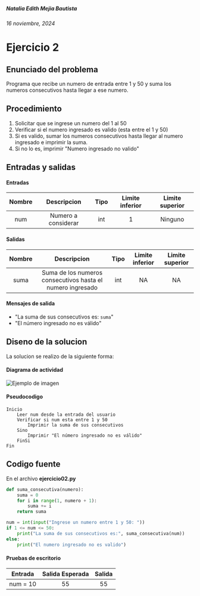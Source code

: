 ##### Natalia Edith Mejia Bautista 
###### 16 noviembre, 2024

# Ejercicio 2

## Enunciado del problema
Programa que recibe un numero de entrada entre 1 y 50 y suma los numeros consecutivos hasta llegar a ese numero.

## Procedimiento 
1. Solicitar que se ingrese un numero del 1 al 50
2. Verificar si el numero ingresado es valido (esta entre el 1 y 50)
3. Si es valido, sumar los numeros consecutivos hasta llegar al numero ingresado e imprimir la suma.
4. Si no lo es, imprimir "Numero ingresado no valido"

 ## Entradas y salidas
#### Entradas
| Nombre  | Descripcion  | Tipo | Limite inferior | Limite superior |
|:-------------:|:---------------:| :-------------:|:---------:|:---------:|
| num  |Numero a considerar| int | 1 | Ninguno |

#### Salidas
| Nombre  | Descripcion  | Tipo | Limite inferior | Limite superior |
|:-------------:|:---------------:| :-------------:|:---------:|:---------:|
| suma  | Suma de los numeros consecutivos hasta el numero ingresado | int | NA | NA

#### Mensajes de salida
- "La suma de sus consecutivos es: `suma`"
- "El número ingresado no es válido"

## Diseno de la solucion 
La solucion se realizo de la siguiente forma:
#### Diagrama de actividad
![Ejemplo de imagen](https://ejemplo.com/imagen.png)


#### Pseudocodigo
```plaintext
Inicio
    Leer num desde la entrada del usuario   
    Verificar si num esta entre 1 y 50
        Imprimir la suma de sus consecutivos
    Sino
        Imprimir "El número ingresado no es válido"
    FinSi
Fin
```

## Codigo fuente
En el archivo **ejercicio02.py**
```python
def suma_consecutiva(numero):
    suma = 0
    for i in range(1, numero + 1):
        suma += i  
    return suma

num = int(input("Ingrese un numero entre 1 y 50: "))
if 1 <= num <= 50:
    print("La suma de sus consecutivos es:", suma_consecutiva(num))
else:
    print("El numero ingresado no es valido") 
```

#### Pruebas de escritorio
| Entrada | Salida Esperada | Salida |
|:-------------:|:---------------:| :-------------:|
| num = 10 | 55 |55 |